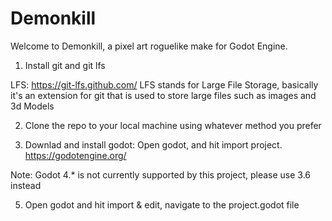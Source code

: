 # Demonkill

Welcome to Demonkill, a pixel art roguelike make for Godot Engine.

1. Install git and git lfs

LFS: https://git-lfs.github.com/
LFS stands for Large File Storage, basically it's an extension for git that is used to store large files such as images and 3d Models

2. Clone the repo to your local machine using whatever method you prefer

3. Downlad and install godot: Open godot, and hit import project.
https://godotengine.org/

Note: Godot 4.* is not currently supported by this project, please use 3.6 instead

5. Open godot and hit import & edit, navigate to the project.godot file
